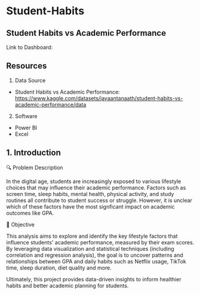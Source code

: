 # Student-Habits
## Student Habits vs Academic Performance

Link to Dashboard: 

## Resources

1. Data Source
- Student Habits vs Academic Performance: https://www.kaggle.com/datasets/jayaantanaath/student-habits-vs-academic-performance/data
   
2. Software
- Power BI
- Excel

## 1. Introduction

🔍 Problem Description

In the digital age, students are increasingly exposed to various lifestyle choices that may influence their academic performance. Factors such as screen time, sleep habits, mental health, physical activity, and study routines all contribute to student success or struggle. However, it is unclear which of these factors have the most signficant impact on academic outcomes like GPA.
  
🎯 Objective

This analysis aims to explore and identify the key lifestyle factors that influence students' academic performance, measured by their exam scores. By leveraging data visualization and statistical techniques (including correlation and regression analysis), the goal is to uncover patterns and relationships between GPA and daily habits such as Netflix usage, TikTok time, sleep duration, diet quality and more.

Ultimately, this project provides data-driven insights to inform healthier habits and better academic planning for students.


   
   


  


